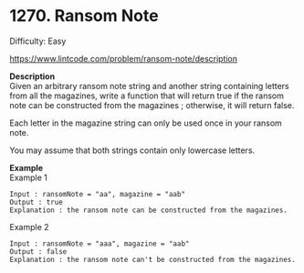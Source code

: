 # 1270. Ransom Note

Difficulty: Easy

https://www.lintcode.com/problem/ransom-note/description

**Description**  
Given an arbitrary ransom note string and another string containing letters from all the magazines, write a function that will return true if the ransom note can be constructed from the magazines ; otherwise, it will return false.

Each letter in the magazine string can only be used once in your ransom note.

You may assume that both strings contain only lowercase letters.

**Example**  
Example 1
```
Input : ransomNote = "aa", magazine = "aab"
Output : true
Explanation : the ransom note can be constructed from the magazines.
```
Example 2
```
Input : ransomNote = "aaa", magazine = "aab"
Output : false
Explanation : the ransom note can't be constructed from the magazines.
```

